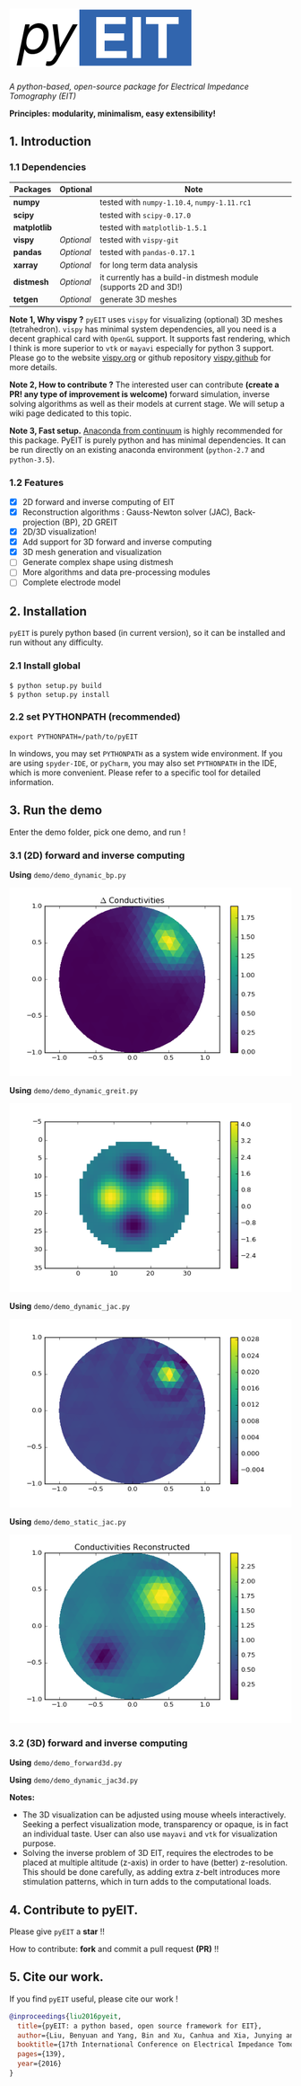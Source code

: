# ![pyeit](doc/images/logo.png)

*A python-based, open-source package for Electrical Impedance Tomography (EIT)*

**Principles: modularity, minimalism, easy extensibility!**

## 1. Introduction

### 1.1 Dependencies

| Packages       | Optional   | Note                                     |
| -------------- | ---------- | ---------------------------------------- |
| **numpy**      |            | tested with `numpy-1.10.4`, `numpy-1.11.rc1` |
| **scipy**      |            | tested with `scipy-0.17.0`               |
| **matplotlib** |            | tested with `matplotlib-1.5.1`           |
| **vispy**      | *Optional* | tested with `vispy-git`                  |
| **pandas**     | *Optional* | tested with `pandas-0.17.1`              |
| **xarray**     | *Optional* | for long term data analysis              |
| **distmesh**   | *Optional* | it currently has a build-in distmesh module (supports 2D and 3D!) |
| **tetgen**     | *Optional* | generate 3D meshes                       |

**Note 1, Why vispy ?** `pyEIT` uses `vispy` for visualizing (optional) 3D meshes (tetrahedron). `vispy` has minimal system dependencies, all you need is a decent graphical card with `OpenGL` support. It supports fast rendering, which I think is more superior to `vtk` or `mayavi` especially for python 3 support. Please go to the website [vispy.org](http://vispy.org/) or github repository [vispy.github](https://github.com/vispy/vispy) for more details.

**Note 2, How to contribute ?** The interested user can contribute **(create a PR! any type of improvement is welcome)** forward simulation, inverse solving algorithms as well as their models at current stage. We will setup a wiki page dedicated to this topic.

**Note 3, Fast setup.** [Anaconda from continuum](https://www.continuum.io/downloads) is highly recommended for this package. PyEIT is purely python and has minimal dependencies. It can be run directly on an existing anaconda environment (`python-2.7` and `python-3.5`).

### 1.2 Features

 - [x] 2D forward and inverse computing of EIT
 - [x] Reconstruction algorithms : Gauss-Newton solver (JAC), Back-projection (BP), 2D GREIT
 - [x] 2D/3D visualization!
 - [x] Add support for 3D forward and inverse computing
 - [x] 3D mesh generation and visualization
 - [ ] Generate complex shape using distmesh
 - [ ] More algorithms and data pre-processing modules
 - [ ] Complete electrode model

## 2. Installation

`pyEIT` is purely python based (in current version), so it can be installed and run without any difficulty.

### 2.1 Install global

```
$ python setup.py build
$ python setup.py install
```

### 2.2 set PYTHONPATH (recommended)

```
export PYTHONPATH=/path/to/pyEIT
```

In windows, you may set `PYTHONPATH` as a system wide environment. If you are using `spyder-IDE`, or `pyCharm`, you may also set `PYTHONPATH` in the IDE, which is more convenient. Please refer to a specific tool for detailed information.

## 3. Run the demo

Enter the demo folder, pick one demo, and run !

### 3.1 (2D) forward and inverse computing

**Using** `demo/demo_dynamic_bp.py`

![demo_bp](doc/images/demo_bp.png)

**Using** `demo/demo_dynamic_greit.py`

![demo_greit](doc/images/demo_greit.png)

**Using** `demo/demo_dynamic_jac.py`

![demo_greit](doc/images/demo_jac.png)

**Using** `demo/demo_static_jac.py`

![demo_static](doc/images/demo_static.png)

### 3.2 (3D) forward and inverse computing

**Using** `demo/demo_forward3d.py`

**Using** `demo/demo_dynamic_jac3d.py`

**Notes:**

 - The 3D visualization can be adjusted using mouse wheels interactively. Seeking a perfect visualization mode, transparency or opaque, is in fact an individual taste. User can also use `mayavi` and `vtk` for visualization purpose.
 - Solving the inverse problem of 3D EIT, requires the electrodes to be placed at multiple altitude (z-axis) in order to have (better) z-resolution. This should be done carefully, as adding extra z-belt introduces more stimulation patterns, which in turn adds to the computational loads.

## 4. Contribute to pyEIT.

Please give `pyEIT` a **star** !!

How to contribute: **fork** and commit a pull request **(PR)** !!

## 5. Cite our work.

If you find `pyEIT` useful, please cite our work !

```bibtex
@inproceedings{liu2016pyeit,
  title={pyEIT: a python based, open source framework for EIT},
  author={Liu, Benyuan and Yang, Bin and Xu, Canhua and Xia, Junying and Dong, Xiuzhen and Fu, Feng},
  booktitle={17th International Conference on Electrical Impedance Tomography},
  pages={139},
  year={2016}
}
```
